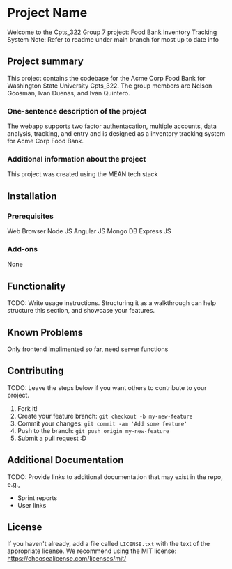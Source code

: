 # Project Name
Welcome to the Cpts_322 Group 7 project: Food Bank Inventory Tracking System
Note: Refer to readme under main branch for most up to date info
## Project summary

This project contains the codebase for the Acme Corp Food Bank for Washington State University Cpts_322. The group members are Nelson Goosman, Ivan Duenas, and Ivan Quintero.


### One-sentence description of the project

The webapp supports two factor authentacation, multiple accounts, data analysis, tracking, and entry and is designed as a inventory tracking system for Acme Corp Food Bank.

### Additional information about the project

This project was created using the MEAN tech stack

## Installation

### Prerequisites

Web Browser
Node JS
Angular JS
Mongo DB
Express JS

### Add-ons

None

## Functionality

TODO: Write usage instructions. Structuring it as a walkthrough can help structure this section,
and showcase your features.


## Known Problems

Only frontend implimented so far, need server functions


## Contributing

TODO: Leave the steps below if you want others to contribute to your project.

1. Fork it!
2. Create your feature branch: `git checkout -b my-new-feature`
3. Commit your changes: `git commit -am 'Add some feature'`
4. Push to the branch: `git push origin my-new-feature`
5. Submit a pull request :D

## Additional Documentation

TODO: Provide links to additional documentation that may exist in the repo, e.g.,
  * Sprint reports
  * User links

## License

If you haven't already, add a file called `LICENSE.txt` with the text of the appropriate license.
We recommend using the MIT license: <https://choosealicense.com/licenses/mit/>

